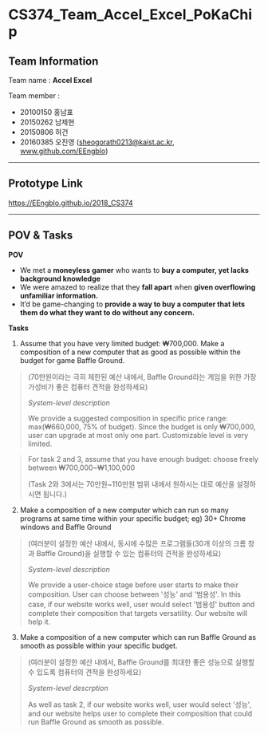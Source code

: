 
# CS374_Team_Accel_Excel_PoKaChip

## Team Information
Team name : **Accel Excel**

Team member :
- 20100150 홍남표
- 20150262 남제현
- 20150806 허건
- 20160385 오진영 (sheogorath0213@kaist.ac.kr, www.github.com/EEngblo)
-------------------------
## Prototype Link

https://EEngblo.github.io/2018_CS374

--------------------------
## POV & Tasks

 **POV**
 -  We met a **moneyless gamer** who wants to **buy a computer, yet lacks background knowledge**
 -  We were amazed to realize that they **fall apart** when **given overflowing unfamiliar information.**
 -  It’d be game-changing to **provide a way to buy a computer that lets them do what they want to do without any concern.**

 **Tasks**
1. Assume that you have very limited budget: ₩700,000. Make a composition of a new computer that as good as possible within the budget for game Baffle Ground.
> (70만원이라는 극히 제한된 예산 내에서, Baffle Ground라는 게임을 위한 가장 가성비가 좋은 컴퓨터 견적을 완성하세요)
> 
> *System-level description*
> 
> We provide a suggested composition in specific price range: max(₩660,000, 75% of budget). Since the budget is only ₩700,000, user can upgrade at most only one part. Customizable level is very limited.

>For task 2 and 3, assume that you have enough budget: choose freely between ₩700,000~₩1,100,000
>
>(Task 2와 3에서는 70만원~110만원 범위 내에서 원하시는 대로 예산을 설정하시면 됩니다.)

2. Make a composition of a new computer which can run so many programs at same time within your specific budget; eg) 30+ Chrome windows and Baffle Ground
>(여러분이 설정한 예산 내에서, 동시에 수많은 프로그램들(30개 이상의 크롬 창과 Baffle Ground)을 실행할 수 있는 컴퓨터의 견적을 완성하세요)
>
> *System-level description*
> 
> We provide a user-choice stage before user starts to make their composition. User can choose between '성능' and '범용성'. In this case, if our website works well, user would select '범용성' button and complete their composition that targets versatility. Our website will help it.

3. Make a composition of a new computer which can run Baffle Ground as smooth as possible within your specific budget.
>(여러분이 설정한 예산 내에서, Baffle Ground를 최대한 좋은 성능으로 실행할 수 있도록 컴퓨터의 견적을 완성하세요)
>
> *System-level descrption*
> 
> As well as task 2, if our website works well, user would select '성능', and our website helps user to complete their composition that could run Baffle Ground as smooth as possible.
